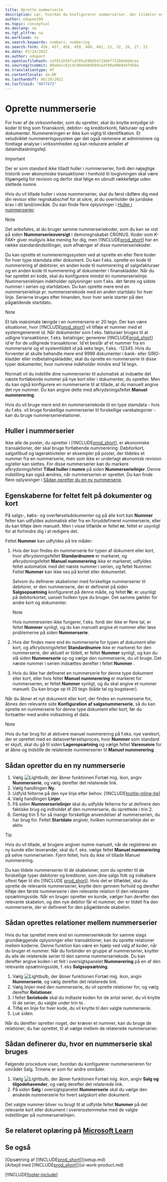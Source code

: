 ```yaml
---
title: Oprette nummerserie
description: Lær, hvordan du konfigurerer nummerserier, der tildeler entydige ID-koder til konti og dokumenter i Business Central.
author: edupont04
ms.topic: conceptual
ms.devlang: na
ms.tgt_pltfrm: na
ms.workload: na
ms.search.keywords: numbers, numbering
ms.search.form: 456, 457, 458, 459, 460, 461, 21, 22, 26, 27, 31
ms.date: 03/24/2022
ms.author: edupont
ms.openlocfilehash: cef011656fcd705a598d54719d4f7328debb8cea
ms.sourcegitcommit: 00a8acc82cdc90e0d0db9d1a4f98a908944fd50a
ms.translationtype: HT
ms.contentlocale: da-DK
ms.lasthandoff: 06/29/2022
ms.locfileid: "9077472"
---
```

# <a name="create-number-series"></a>Oprette nummerserie

For hver af de virksomheder, som du opretter, skal du knytte entydige id-koder til ting som finanskonti, debitor- og kreditorkonti, fakturaer og andre dokumenter. Nummereringen er ikke kun vigtig til identifikation. Et veludviklet nummereringssystem gør det også nemmere at administrere og foretage analyse i virksomheden og kan reducere antallet af dataindtastningsfejl.

> [!Important]
> Der er som standard ikke tilladt huller i nummerserier, fordi den nøjagtige historik over økonomiske transaktioner i henhold til lovgivningen skal være tilgængelig for revision og derfor skal følge en ubrudt rækkefølge uden slettede numre.
> 
> Hvis du vil tillade huller i visse nummerserier, skal du først rådføre dig med din revisor eller regnskabschef for at sikre, at du overholder de juridiske krav i dit land/område. Du kan finde flere oplysninger i [Huller i nummerserier](#gaps-in-number-series).

> [!NOTE]  
> Det anbefales, at du bruger samme nummerseriekoder, som du kan se vist på siden **Nummerserieoversigt** i demoregnskabet CRONUS. Koder som *K-FAK+* giver muligvis ikke mening for dig, men [!INCLUDE[prod_short](includes/prod_short.md)] har en række standardindstillinger, som afhænger af disse nummerseriekoder.

Du kan oprette et nummereringssystem ved at oprette en eller flere koder for hver type stamdata eller dokument. Du kan f.eks. oprette en kode til nummerering af debitorer, en anden kode til nummerering af salgsfakturaer og en anden kode til nummerering af dokumenter i finanskladder. Når du har oprettet en kode, skal du konfigurere mindst én nummerserielinje. Nummerserielinjen indeholder oplysninger som f.eks. det første og sidste nummer i serien og startdatoen. Du kan oprette mere end en nummerserielinje pr. nummerseriekode med en anden startdato for hver linje. Serierne bruges efter hinanden, hvor hver serie starter på den pågældende startdato.

> [!NOTE]
> Et tals maksimale længde i en nummerserie er 20 tegn. Der kan være situationer, hvor [!INCLUDE[prod_short](includes/prod_short.md)] vil tilføje et nummer med et systemgenereret id. Når dokumenter som f.eks. fakturaer bruges til at udligne transaktioner, f.eks. betalinger, genererer [!INCLUDE[prod_short](includes/prod_short.md)] id'er for de udlignede transaktioner. Id'et består af et nummer fra en nummerserie og et systemtildelt id på seks tegn, f.eks. -12345. Hvis du forventer at skulle behandle mere end 9999 dokumenter i bank- eller GIRO-kladder eller indbetalingskladder, skal du oprette en nummerserie til disse typer dokumenter, hvor numrene indeholder mindre end 14 tegn.

Normalt vil du indstille dine nummerserier til automatisk at indsætte det næste fortløbende nummer på nye kort eller i dokumenter, du opretter. Men du kan også konfigurere en nummerserie til at tillade, at du manuelt angive det nye nummer. Du kan angive dette med afkrydsningsfeltet **Manuel nummerering**.

Hvis du vil bruge mere end én nummerseriekode til en type stamdata - hvis du f.eks. vil bruge forskellige nummerserier til forskellige varekategorier - kan du bruge nummerserierelationer.

## <a name="gaps-in-number-series"></a>Huller i nummerserier
Ikke alle de poster, du opretter i [!INCLUDE[prod_short](includes/prod_short.md)], er økonomiske transaktioner, der skal bruge fortløbende nummerering. Debitorkort, salgstilbud og lageraktiviteter er eksempler på poster, der tildeles et nummer fra en nummerserie, men som ikke er underlagt økonomisk revision og/eller kan slettes. For disse nummerserier kan du markere afkrydsningsfeltet **Tillad huller i numre** på siden **Nummerserielinjer**. Denne indstilling kan også ændres, når nummerserien er oprettet. Du kan finde flere oplysninger i [Sådan opretter du en ny nummerserie](ui-create-number-series.md#to-create-a-new-number-series).

## <a name="behavior-of-the-no-field-on-documents-and-cards"></a>Egenskaberne for feltet felt på dokumenter og kort

På salgs-, købs- og overførselsdokumenter og på alle kort kan **Nummer** felter kan udfyldes automatisk eller fra en foruddefineret nummerserie, eller du kan tilføje dem manuelt. Men i visse tilfælde er feltet **nr.** feltet er usynligt for at forhindre dig i at redigere det.  

Feltet **Nummer** kan udfyldes på tre måder:

1. Hvis der kun findes én nummerserie for typen af dokument eller kort, hvor afkrydsningsfeltet **Standardnumre** er markeret, og afkrydsningsfeltet **Manuel nummerering** ikke er markeret, udfyldes feltet automatisk med det næste nummer i serien, og feltet Nummer. Feltet **Nummer** kan ikke ses på kortet eller dokumentet.  

    Selvom du definerer skabeloner med forskellige nummerserier til debitorer, er den nummerserie, der er defineret på siden **Salgsopsætning** konfigureret på denne måde, og feltet **Nr.** er usynligt på debitorkortet, uanset hvilken type du bruger. Det samme gælder for andre kort og dokumenter.  

    > [!NOTE]  
    > Hvis nummerserien ikke fungerer, f.eks. fordi der ikke er flere tal, er feltet **Nummer** synligt, og du kan manuelt angive et nummer eller løse problemerne på siden **Nummerserie**.

2. Hvis der findes mere end én nummerserie for typen af dokument eller kort, og afkrydsningsfeltet **Standardnumre** ikke er markeret for den nummerserie, der aktuelt er tildelt, er feltet **Nummer** synligt, og kan du slå siden **Nummerserie** op og vælge den nummerserie, du vil bruge. Det næste nummer i serien indsættes derefter i feltet **Nummer** .

3. Hvis du ikke har defineret en nummerserie for denne type dokument eller kort, eller hvis feltet **Manuel nummerering** er markeret for nummerserien, er feltet **Nummer** synligt, og du skal angive et nummer manuelt. Du kan bruge op til 20 tegn (både tal og bogstaver).

Når du åbner et nyt dokument eller kort, der findes en nummerserie for, åbnes den relevante side **Konfiguration af salgsnummerserie**, så du kan oprette en nummerserie for denne type dokument eller kort, før du fortsætter med andre indtastning af data.

> [!NOTE]  
> Hvis du har brug for at aktivere manuel nummerering på f.eks. nye varekort, der er oprettet med en dataoverførselsproces, hvor **Nummer** som standard er skjult, skal du gå til siden **Lageropsætning** og vælge feltet **Varenumre** for at åbne og indstille de relaterede nummerserier til **Manuel nummerering**.

## <a name="to-create-a-new-number-series"></a>Sådan opretter du en ny nummerserie

1. Vælg ![Lightbulb, der åbner funktionen Fortæl mig.](media/ui-search/search_small.png "Fortæl mig, hvad du vil foretage dig") ikon, angiv **Nummerserie**, og vælg derefter det relaterede link.
2. Vælg handlingen **Ny**.  
3. Udfyld felterne på den nye linje efter behov. [!INCLUDE[tooltip-inline-tip](includes/tooltip-inline-tip_md.md)]  
4. Vælg handlingen **Linjer**.  
5. På siden **Nummerserielinjer** skal du udfylde felterne for at definere den faktiske brug og indholdet af den nummerserie, du oprettede i trin 2.  
6. Gentag trin 5 for så mange forskellige anvendelser af nummerserien, du har brug for. Feltet **Startdato** angiver, hvilken nummerserielinje der er aktiv.  

> [!TIP]
> Hvis du vil tillade, at brugere angiver numre manuelt, når de registrerer en ny kunde eller leverandør, skal du f. eks. vælge feltet **Manuel nummerering** på selve nummerserien. Fjern feltet, hvis du ikke vil tillade Manuel nummerering.

Du kan tildele nummerserier til de skabeloner, som du opretter til de forskellige typer debitorer og kreditorer, som dine salgs folk og indkøbere oftest føjer til din [!INCLUDE [prod_short](includes/prod_short.md)]. Hvis det er tilfældet, skal du oprette de relevante nummerserier, knytte dem gennem forhold og derefter tilføje den første nummerserie i den relevante relation til den relevante opsætningsside. Når en bruger opretter en kunde, vælger han derefter den relevante skabelon, og den nye debitor får et nummer, der er tildelt fra den nummerserie, der er defineret for den pågældende skabelon.  

## <a name="to-create-relationships-between-number-series"></a>Sådan oprettes relationer mellem nummerserier

Hvis du har oprettet mere end en nummerseriekode for samme slags grundlæggende oplysninger eller transaktioner, kan du oprette relationer mellem koderne. Denne funktion kan være en hjælp ved valg af koder, når du bruger et nummer. Når du forbinder en gruppe af nummerserier, knytter du alle de relaterede serier til den samme nummerseriekode. Du kan derefter angive koden i et felt i oversigtspanelet **Nummerering** på en af den relevante opsætningsside, f. eks **Salgsopsætning**.  

1. Vælg ![Lightbulb, der åbner funktionen Fortæl mig.](media/ui-search/search_small.png "Fortæl mig, hvad du vil foretage dig") ikon, angiv **Nummerserie**, og vælg derefter det relaterede link.
2. Vælg linjen med den nummerserie, du vil oprette relationer for, og vælg derefter **Relationer**.
3. I feltet **Seriekode** skal du indtaste koden for de antal serier, du vil knytte til de serier, du valgte under trin to .
4. Tilføj en linje for hver kode, du vil knytte til den valgte nummerserie.
5. Luk siden.

Når du derefter opretter noget, der kræver et nummer, kan du bruge de relationer, du har oprettet, til at vælge mellem de relaterede nummerserier.

## <a name="to-set-up-where-a-number-series-is-used"></a>Sådan definerer du, hvor en nummerserie skal bruges

Følgende procedure viser, hvordan du konfigurerer nummerserieren for området Salg. Trinene er som for andre områder.  

1. Vælg ![Lightbulb, der åbner funktionen Fortæl mig.](media/ui-search/search_small.png "Fortæl mig, hvad du vil foretage dig") ikon, angiv **Salg og tilgodehavender**, og vælg derefter det relaterede link.
2. På siden **Salg** i oversigtspanelet **Nummerserie** skal du vælge den ønskede nummerserie for hvert salgskort eller dokument.

Det valgte nummer bliver nu brugt til at udfylde feltet **Nummer** på det relevante kort eller dokument i overensstemmelse med de valgte indstillinger på nummerserielinjen.  

## <a name="see-related-training-at-microsoft-learn"></a>Se relateret oplæring på [Microsoft Learn](/learn/modules/number-series-trail-codes-dynamics-365-business-central/index)

## <a name="see-also"></a>Se også

[Opsætning af [!INCLUDE[prod_short](includes/prod_short.md)]](setup.md)  
[Arbejd med [!INCLUDE[prod_short](includes/prod_short.md)]](ui-work-product.md)  


[!INCLUDE[footer-include](includes/footer-banner.md)]
